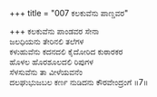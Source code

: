+++
title = "007 ಕಲಕುವೆನು ಪಾಣ್ಡವರ"

+++
ಕಲಕುವೆನು ಪಾಂಡವರ ಸೇನಾ  
ಜಲಧಿಯನು ತೇರಿನಲಿ ತಲೆಗಳ  
ಕಳುಹುವೆನು ಕದನದಲಿ ಕೈದೋರಿದ ಕುಠಾರಕರ  
ಹೊಳಲ ಹೊರಶೂಲದಲಿ ರಿಪುಗಳ  
ಸೆಳಸುವೆನು ತಾ ವೀಳೆಯವನೆಂ  
ದಲಘುಭುಜಬಲ ಕರ್ಣ ನುಡಿದನು ಕೌರವೇಂದ್ರಂಗೆ     ॥7॥